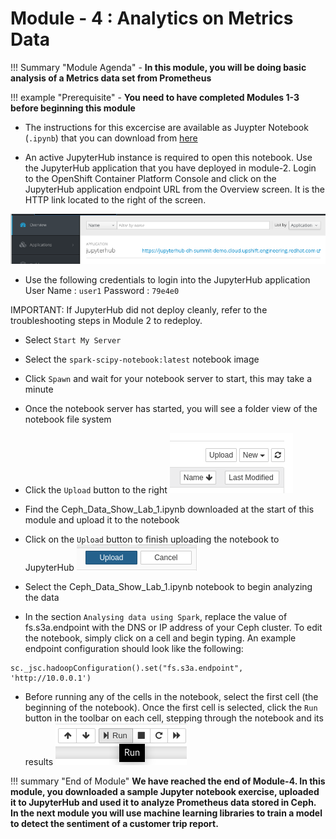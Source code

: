 # Module - 4 : Analytics on Metrics Data

!!! Summary "Module Agenda"
    - **In this module, you will be doing basic analysis of a Metrics data set from Prometheus**

!!! example "Prerequisite"
    - **You need to have completed Modules 1-3 before beginning this module**

- The instructions for this excercise are available as Juypter Notebook (``.ipynb``) that you can download from [here](https://raw.githubusercontent.com/ksingh7/data-show/master/data-show-test-drive/Ceph_Data_Show_Lab_1.ipynb)

- An active JupyterHub instance is required to open this notebook. Use the JupyterHub application that you have deployed in module-2. Login to the OpenShift Container Platform Console and click on the JupyterHub application endpoint URL from the Overview screen.  It is the HTTP link located to the right of the screen.

![](images/jupyterurl.png)

- Use the following credentials to login into the JupyterHub application
User Name : ``user1``
Password  : ``79e4e0``  

IMPORTANT: If JupyterHub did not deploy cleanly, refer to the troubleshooting steps in Module 2 to redeploy.

- Select ``Start My Server``

- Select the ``spark-scipy-notebook:latest`` notebook image

- Click ``Spawn`` and wait for your notebook server to start, this may take a minute

- Once the notebook server has started, you will see a folder view of the notebook file system

- Click the ``Upload`` button to the right ![](images/upload1.png) 

- Find the Ceph_Data_Show_Lab_1.ipynb downloaded at the start of this module and upload it to the notebook

- Click on the ``Upload`` button to finish uploading the notebook to JupyterHub ![](images/upload2.png) 

- Select the Ceph_Data_Show_Lab_1.ipynb notebook to begin analyzing the data

- In the section ``Analysing data using Spark``, replace the value of fs.s3a.endpoint with the DNS or IP address of your Ceph cluster.  To edit the notebook, simply click on a cell and begin typing.  An example endpoint configuration should look like the following:

```
sc._jsc.hadoopConfiguration().set("fs.s3a.endpoint", 'http://10.0.0.1')
```

- Before running any of the cells in the notebook, select the first cell (the beginning of the notebook).  Once the first cell is selected, click the ``Run`` button in the toolbar on each cell, stepping through the notebook and its results  ![](images/run.png)

!!! summary "End of Module"
    **We have reached the end of Module-4. In this module, you downloaded a sample Jupyter notebook exercise, uploaded it to JupyterHub and used it to analyze Prometheus data stored in Ceph. In the next module you will use machine learning libraries to train a model to detect the sentiment of a customer trip report.**
